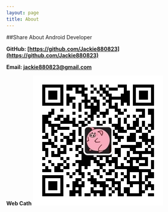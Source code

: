 ```yaml
---
layout: page
title: About
---
```

##Share About Android Developer

**GitHub: [https://github.com/Jackie880823](https://github.com/Jackie880823)**

**Email: jackie880823@gmail.com**

**Web Cath** ![image](https://github.com/Jackie880823/Jackie880823.github.io/blob/master/img/web-chat.jpg?raw=true)

